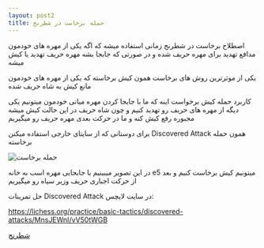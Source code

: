 ```yaml
---
layout: post2
title: حمله برخاست در شطرنج
---
```


اصطلاح برخاست در شطرنج زمانی استفاده میشه که اگه یکی از مهره های خودمون مدافع تهدید برای مهره حریف شده و در صورتی که جابجا بشه مهره حریف تهدید یا کیش میشه

یکی از موثرترین روش های برخاست همون کیش برخاسته که یکی از مهره های خودمون مانع کیش به شاه حریف شده

کاربرد حمله کیش برخواست اینه که ما با جابجا کردن مهره میانی خودمون میتونیم یکی دیگه از مهره های حریف رو تهدید کنیم و چون شاه حریف در این حالت کیش میشه مجبوره رفع کیش کنه و ما در حرکت بعدی مهره حریف رو میگیریم

برای دوستانی که از سایتای خارجی استفاده میکنن Discovered Attack همون حمله برخاسته

<img class="center" src="https://ehsaider.ir/x/discovered-attack.png" loading="lazy" alt="حمله برخاست">

در این تصویر میبینیم با جابجایی مهره اسب به خانه e5 میتونیم کیش برخاست کنیم و بعد از حرکت اجباری حریف وزیر سیاه رو میگیریم

حل تمرینات Discovered Attack در سایت لایچس:

<a rel="nofollow" href="https://lichess.org/practice/basic-tactics/discovered-attacks/MnsJEWnI/vV50tWGB" target="_blank">https://lichess.org/practice/basic-tactics/discovered-attacks/MnsJEWnI/vV50tWGB</a>

<a href="{{ site.url }}/chess" class="button">شطرنج</a>
